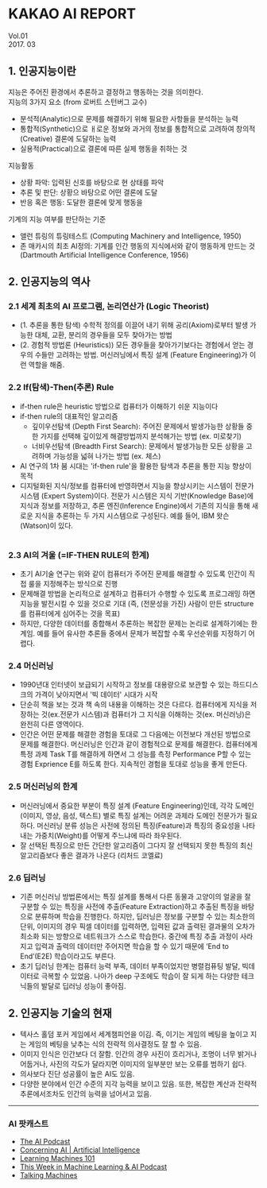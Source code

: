 # KAKAO AI REPORT
Vol.01 <br> 2017. 03 

## 1. 인공지능이란
지능은 주어진 환경에서 추론하고 결정하고 행동하는 것을 의미한다. <br>
지능의 3가지 요소 (from 로버트 스턴버그 교수)
* 분석적(Analytic)으로 문제를 해결하기 위해 필요한 사항들을 분석하는 능력
* 통합적(Synthetic)으로 ㅐ로운 정보와 과거의 정보를 통합적으로 고려하여 창의적(Creative) 결론에 도달하는 능력
* 실용적(Practical)으로 결론에 따른 실제 행동을 취하는 것

지능활동
* 상황 파악: 입력된 신호를 바탕으로 현 상태를 파악
* 추론 및 판단: 상황으 바탕으로 어떤 결론에 도달
* 반응 혹은 행동: 도달한 결론에 맞게 행동을

기계의 지능 여부를 판단하는 기준
* 앨런 튜링의 튜링테스트 (Computing Machinery and Intelligence, 1950)
* 존 매카시의 최초 AI정의: 기계를 인간 행동의 지식에서와 같이 행동하게 만드는 것 (Dartmouth Artificial Intelligence Conference, 1956)

## 2. 인공지능의 역사
### 2.1 세계 최초의 AI 프로그램, 논리연산가 (Logic Theorist)
* (1. 추론을 통한 탐색) 수학적 정의를 이끌어 내기 위해 공리(Axiom)로부터 발생 가능한 대체, 교환, 분리의 경우들을 모두 찾아가는 방법 
* (2. 경험적 방법론 (Heuristics)) 모든 경우들을 찾아가기보다는 경험에서 얻는 경우의 수들만 고려하는 방법. 머신러닝에서 특징 설계 (Feature Engineering)가 이런 역할을 해줌.

### 2.2 If(탐색)-Then(추론) Rule 
* if-then rule은 heuristic 방법으로 컴퓨터가 이해하기 쉬운 지능이다
* if-then rule의 대표적인 알고리즘
  * 깊이우선탐색 (Depth First Search): 주어진 문제에서 발생가능한 상황들 중 한 가지를 선택해 깊이있게 해결방법까지 분석해가는 방법 (ex. 미로찾기)
  * 너비우선탐색 (Breadth First Search): 문제에서 발생가능한 모든 상황을 고려하며 가능성을 넓혀 나가는 방법 (ex. 체스)
* AI 연구의 1차 붐 시대는 'if-then rule'을 활용한 탐색과 추론을 통한 지능 향상이 목적
* 디지털화된 지식/정보를 컴퓨터에 반영하면서 지능을 향상시키는 시스템이 전문가 시스템 (Expert System)이다. 전문가 시스템은 지식 기반(Knowledge Base)에 지식과 정보를 저장하고, 추론 엔진(Inference Engine)에서 기존의 지식을 통해 새로운 지식을 추론하는 두 가지 시스템으로 구성된다. 예를 들어, IBM 왓슨(Watson)이 있다.
  
![]()
  
  
### 2.3 AI의 겨울 (=IF-THEN RULE의 한계)
* 초기 AI기술 연구는 위와 같이 컴퓨터가 주어진 문제를 해결할 수 있도록 인간이 직접 룰을 지정해주는 방식으로 진행
* 문제해결 방법을 논리적으로 설계하고 컴퓨터가 수행할 수 있도록 프로그래밍 하면 지능을 발전시킬 수 있을 것으로 기대 (즉, (전문성을 가진) 사람이 만든 structure를 컴퓨터에게 심어주는 것을 목표)
* 하지만, 다양한 데이터를 종합해서 추론하는 복잡한 문제는 논리로 설계하기에는 한계임. 예를 들어 유사한 추론들 중에서 문제가 복잡할 수록 우선순위를 지정하기 어렵다.

### 2.4 머신러닝 
* 1990년대 인터넷이 보급되기 시작하고 정보를 대용량으로 보관할 수 있는 하드디스크의 가격이 낮아지면서 '빅 데이터' 시대가 시작
* 단순히 책을 보는 것과 책 속의 내용을 이해하는 것은 다르다. 컴퓨터에게 지식을 저장하는 것(ex.전문가 시스템)과 컴퓨터가 그 지식을 이해하는 것(ex. 머신러닝)은 완전히 다른 영역이다.
* 인간은 어떤 문제를 해결한 경험을 토대로 그 다음에는 이전보다 개선된 방법으로 문제를 해결한다. 머신러닝은 인간과 같이 경험적으로 문제를 해결한다. 컴퓨터에게 특정 과제 Task T를 해결하게 하면서 그 성능를 측정 Performance P할 수 있는 경험 Exprience E를 하도록 한다. 지속적인 경험을 토대로 성능을 좋게 만든다.

### 2.5 머신러닝의 한계
 * 머신러닝에서 중요한 부분이 특징 설계 (Feature Engineering)인데, 각각 도메인 (이미지, 영상, 음성, 텍스트) 별로 특징 설계는 어려운 과제라 도메인 전문가가 필요하다. 머신러닝 분류 성능은 사전에 정의된 특징(Feature)과 특징의 중요성을 나타내는 가중치(Weight)를 어떻게 주느냐에 따라 좌우된다.
 * 잘 선택된 특징으로 만든 간단한 알고리즘이 그다지 잘 선택되지 못한 특징의 최신 알고리즘보다 좋은 결과가 나온다 (리처드 코엘료)

### 2.6 딥러닝
* 기존 머신러닝 방법론에서는 특징 설계를 통해서 다른 동물과 고양이의 얼굴을 잘 구분할 수 있는 특징을 사전에
추출(Feature Extraction)하고 추출된 특징을 바탕으로 분류하며 학습을 진행한다. 하지만, 딥러닝은 정보를 구분할 수 있는 최소한의 단위, 이미지의 경우 픽셀 데이터를 입력하면, 입력된 값과 출력된 결과물의 오차가 최소화 되는 방향으로 네트워크가 스스로 학습한다. 중간에 특징 추출 과정이 사라지고 입력과 출력의 데이터만 주어지면 학습을 할 수 있기 때문에 ‘End to End’(E2E) 학습이라고도 부른다.
* 초기 딥러닝 한계는 컴퓨터 능력 부족, 데이터 부족이었지만 병렬컴퓨팅 발달, 빅데이터로 극복할 수 있었음. 나아가 deep 구조에도 학습이 잘 되게 하는 다양한 테크닉들의 발달로 딥러닝 성능이 좋아짐.

## 2. 인공지능 기술의 현재
* 텍사스 홀덤 포커 게임에서 세계챔피언을 이김. 즉, 이기는 게임의 베팅을 높이고 지는 게임의 베팅을 낮추는 식의 전략적 의사결정도 잘 할 수 있음.
* 이미지 인식은 인간보다 더 잘함. 인간의 경우 사진이 흐리거나, 조명이 너무 밝거나 어둡거나, 사진의 각도가 달라지면 이미지의 일부분만 보는 오류를 범하기 쉽다.
* 의사보다 진단 성공률이 높은 AI도 있음.
* 다양한 분야에서 인간 수준의 지각 능력을 보이고 있음. 또한, 복잡한 계산과 전략적 추론에서조차도 인간의 능력을 넘어서고 있음.

---

### AI 팟캐스트
* [The AI Podcast](https://itun.es/kr/RkeUgb.c)
* [Concerning AI | Artificial Intelligence](https://itun.es/kr/RJz69.c)
* [Learning Machines 101](https://itun.es/kr/FYRn1.c)
* [This Week in Machine Learning &
AI Podcast](https://itun.es/kr/l7wIcb.c)
* [Talking Machines](https://itun.es/kr/D0Y74.c)













